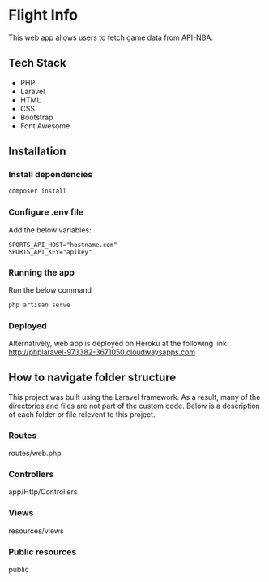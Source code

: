 # Flight Info

This web app allows users to fetch game data from [API-NBA](https://api-sports.io/documentation/nba/v2).

## Tech Stack

-   PHP
-   Laravel
-   HTML
-   CSS
-   Bootstrap
-   Font Awesome

## Installation

### Install dependencies

```bash
composer install
```

### Configure .env file

Add the below variables:

```.ENV
SPORTS_API_HOST="hostname.com"
SPORTS_API_KEY="apikey"
```

### Running the app

Run the below command

```bash
php artisan serve
```

### Deployed

Alternatively, web app is deployed on Heroku at the following link http://phplaravel-973382-3671050.cloudwaysapps.com

## How to navigate folder structure

This project was built using the Laravel framework. As a result, many of the directories and files are not part of the custom code. Below is a description of each folder or file relevent to this project.

### Routes

routes/web.php

### Controllers

app/Http/Controllers

### Views

resources/views

### Public resources

public
